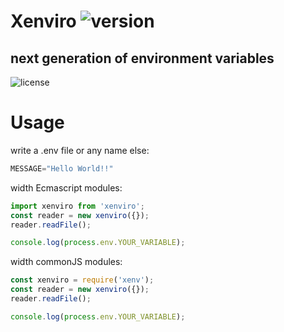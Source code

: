 # Xenviro ![version](https://img.shields.io/npm/v/xenviro.svg?style=flat-square)
## __next generation of environment variables__
![license](https://img.shields.io/github/license/johapuentes/xenviro.svg)

# __Usage__

write a .env file or any name else:
```javascript
MESSAGE="Hello World!!"
```

width Ecmascript modules:
```javascript
import xenviro from 'xenviro';
const reader = new xenviro({});
reader.readFile();

console.log(process.env.YOUR_VARIABLE);
```

width commonJS modules:
```javascript
const xenviro = require('xenv');
const reader = new xenviro({});
reader.readFile();

console.log(process.env.YOUR_VARIABLE);
```

